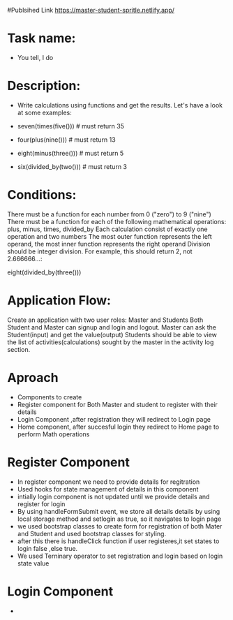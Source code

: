 #Publsihed Link
https://master-student-spritle.netlify.app/

# Task name:

- You tell, I do

# Description:

- Write calculations using functions and get the results. Let's have a look at some examples:

- seven(times(five())) # must return 35
- four(plus(nine())) # must return 13
- eight(minus(three())) # must return 5
- six(divided_by(two())) # must return 3

# Conditions:

There must be a function for each number from 0 ("zero") to 9 ("nine")
There must be a function for each of the following mathematical operations: plus, minus, times, divided_by
Each calculation consist of exactly one operation and two numbers
The most outer function represents the left operand, the most inner function represents the right operand
Division should be integer division. For example, this should return 2, not 2.666666...:

eight(divided_by(three()))

# Application Flow:

Create an application with two user roles: Master and Students
Both Student and Master can signup and login and logout.
Master can ask the Student(input) and get the value(output)
Students should be able to view the list of activities(calculations) sought by the master in the activity log section.


# Aproach
- Components to create 
- Register component for Both Master and student to register with their details
- Login Component ,after registration they will redirect to Login page
- Home component, after succesful login they redirect to Home page to perform Math operations

# Register Component

- In register component we need to provide details for regitration
- Used hooks for state management of details in this component
- intially login component is not updated until we provide details and register for login
- By using handleFormSubmit event, we store all details details by using local storage method and setlogin as true, so it navigates to login page
- we used bootstrap classes to create form for registration of both Mater and Student and used bootstrap classes for styling.
- after this there is handleClick function if user registeres,it set states to login false ,else true.
- We used Terninary operator to set registration and login based on login state value

# Login Component
-
